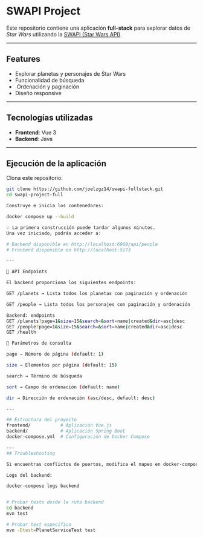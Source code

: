 # SWAPI Project

Este repositorio contiene una aplicación **full-stack** para explorar datos de *Star Wars* utilizando la [SWAPI (Star Wars API)](https://swapi.dev).

---

## Features
-  Explorar planetas y personajes de Star Wars
-  Funcionalidad de búsqueda
- ️ Ordenación y paginación
-  Diseño responsive

---

## Tecnologías utilizadas
- **Frontend**: Vue 3
- **Backend**: Java
---

##  Ejecución de la aplicación

Clona este repositorio:

```bash
git clone https://github.com/joelzgz14/swapi-fullstack.git
cd swapi-project-full

Construye e inicia los contenedores:

docker compose up --build

💡 La primera construcción puede tardar algunos minutos.
Una vez iniciado, podrás acceder a:

# Backend disponible en http://localhost:6969/api/people
# Frontend disponible en http://localhost:5173

---

📡 API Endpoints

El backend proporciona los siguientes endpoints:

GET /planets → Lista todos los planetas con paginación y ordenación

GET /people → Lista todos los personajes con paginación y ordenación

Backend: endpoints
GET /planets?page=1&size=15&search=&sort=name|created&dir=asc|desc
GET /people?page=1&size=15&search=&sort=name|created&dir=asc|desc
GET /health

🔎 Parámetros de consulta

page → Número de página (default: 1)

size → Elementos por página (default: 15)

search → Término de búsqueda

sort → Campo de ordenación (default: name)

dir → Dirección de ordenación (asc/desc, default: desc)

---

## Estructura del proyecto
frontend/           # Aplicación Vue.js
backend/            # Aplicación Spring Boot
docker-compose.yml  # Configuración de Docker Compose

---
## Troubleshooting

Si encuentras conflictos de puertos, modifica el mapeo en docker-compose.yml.

Logs del backend:

docker-compose logs backend


# Probar tests desde la ruta backend
cd backend
mvn test

# Probar test especifico
mvn -Dtest=PlanetServiceTest test

